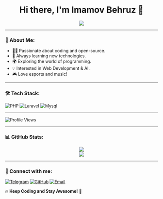 <h1 align="center">Hi there, I'm Imamov Behruz 👋</h1>

<p align="center">
  <img src="https://readme-typing-svg.herokuapp.com?font=Fira+Code&weight=600&size=22&duration=3000&pause=1000&color=F7B93E&center=true&vCenter=true&random=false&width=500&height=50&lines=Welcome+to+my+GitHub!;I'm+a+17-year-old+coder!;Always+learning+new+things!;Open-source+enthusiast!;Follow+me+for+cool+projects!">
</p>

---

### 🚀 About Me:
- 🧑‍💻 Passionate about coding and open-source.
- 🎯 Always learning new technologies.
- 🌍 Exploring the world of programming.
- 💡 Interested in Web Development & AI.
- 🎮 Love esports and music!

---

### 🛠 Tech Stack:
![PHP](https://img.shields.io/badge/PHP-%23777BB4.svg?style=for-the-badge&logo=php&logoColor=white)
![Laravel](https://img.shields.io/badge/Laravel-%23FF2D20.svg?style=for-the-badge&logo=laravel&logoColor=white)
![Mysql](https://img.shields.io/badge/HTML5-%23E34F26.svg?style=for-the-badge&logo=html5&logoColor=white)


---
![Profile Views](https://komarev.com/ghpvc/?username=BehaMystic&label=Profile+Views&color=blue&style=flat)

---

### 📊 GitHub Stats:
<p align="center">
  <img src="https://github-readme-stats.vercel.app/api?username=BehaMystic&show_icons=true&theme=radical&count_private=true">
  <br>
  <img src="https://github-readme-streak-stats.herokuapp.com/?user=BehaMystic&theme=radical">
</p>

---

### 🤝 Connect with me:
[![Telegram](https://img.shields.io/badge/Telegram-2CA5E0?style=for-the-badge&logo=telegram&logoColor=white)](https://t.me/Bekhruz_devolper)
[![GitHub](https://img.shields.io/badge/GitHub-100000?style=for-the-badge&logo=github&logoColor=white)](https://github.com/BehaMystic)
[![Email](https://img.shields.io/badge/Email-D14836?style=for-the-badge&logo=gmail&logoColor=white)](mailto:phpdevolper.dev@gmail.com)

🔥 **Keep Coding and Stay Awesome!** 🚀


